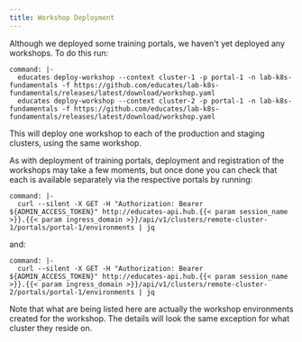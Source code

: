 ```yaml
---
title: Workshop Deployment
---
```


Although we deployed some training portals, we haven't yet deployed any
workshops. To do this run:

```terminal:execute
command: |-
  educates deploy-workshop --context cluster-1 -p portal-1 -n lab-k8s-fundamentals -f https://github.com/educates/lab-k8s-fundamentals/releases/latest/download/workshop.yaml
  educates deploy-workshop --context cluster-2 -p portal-1 -n lab-k8s-fundamentals -f https://github.com/educates/lab-k8s-fundamentals/releases/latest/download/workshop.yaml
```

This will deploy one workshop to each of the production and staging clusters,
using the same workshop.

As with deployment of training portals, deployment and registration of the
workshops may take a few moments, but once done you can check that each is
available separately via the respective portals by running:

```terminal:execute
command: |-
  curl --silent -X GET -H "Authorization: Bearer ${ADMIN_ACCESS_TOKEN}" http://educates-api.hub.{{< param session_name >}}.{{< param ingress_domain >}}/api/v1/clusters/remote-cluster-1/portals/portal-1/environments | jq
```

and:

```terminal:execute
command: |-
  curl --silent -X GET -H "Authorization: Bearer ${ADMIN_ACCESS_TOKEN}" http://educates-api.hub.{{< param session_name >}}.{{< param ingress_domain >}}/api/v1/clusters/remote-cluster-2/portals/portal-1/environments | jq
```

Note that what are being listed here are actually the workshop environments
created for the workshop. The details will look the same exception for what
cluster they reside on.
